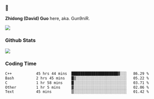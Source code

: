 ### 👋 

**Zhidong (David) Guo** here, aka. Gun9niR.

![](https://komarev.com/ghpvc/?username=Gun9niR&label=Total+Views)

### Github Stats

<img src="https://github-readme-stats.vercel.app/api?username=Gun9niR&count_private=true&show_icons=true&theme=vue-dark&hide_title=true">

### Coding Time

<!--START_SECTION:waka-->

```txt
C++           45 hrs 44 mins  █████████████████████▓░░░   86.29 %
Bash          2 hrs 45 mins   █▒░░░░░░░░░░░░░░░░░░░░░░░   05.22 %
C             1 hr 58 mins    █░░░░░░░░░░░░░░░░░░░░░░░░   03.71 %
Other         1 hr 5 mins     ▓░░░░░░░░░░░░░░░░░░░░░░░░   02.06 %
Text          45 mins         ▒░░░░░░░░░░░░░░░░░░░░░░░░   01.42 %
```

<!--END_SECTION:waka-->
